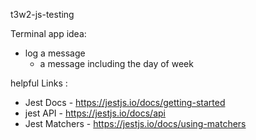 t3w2-js-testing

Terminal app idea:

- log a message
  - a message including the day of week

helpful Links :

- Jest Docs - https://jestjs.io/docs/getting-started
- jest API - https://jestjs.io/docs/api
- Jest Matchers - https://jestjs.io/docs/using-matchers
